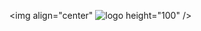 <img align="center"
![logo](https://github.com/user-attachments/assets/c63f6e08-52ee-408f-a62b-c2fcad6e6593)
height="100" />
</a>




<!--
**simonkluegel/simonkluegel** is a ✨ _special_ ✨ repository because its `README.md` (this file) appears on your GitHub profile.

Here are some ideas to get you started:

- 🔭 I’m currently working on ...
- 🌱 I’m currently learning ...
- 👯 I’m looking to collaborate on ...
- 🤔 I’m looking for help with ...
- 💬 Ask me about ...
- 📫 How to reach me: ...
- 😄 Pronouns: ...
- ⚡ Fun fact: ...
-->
